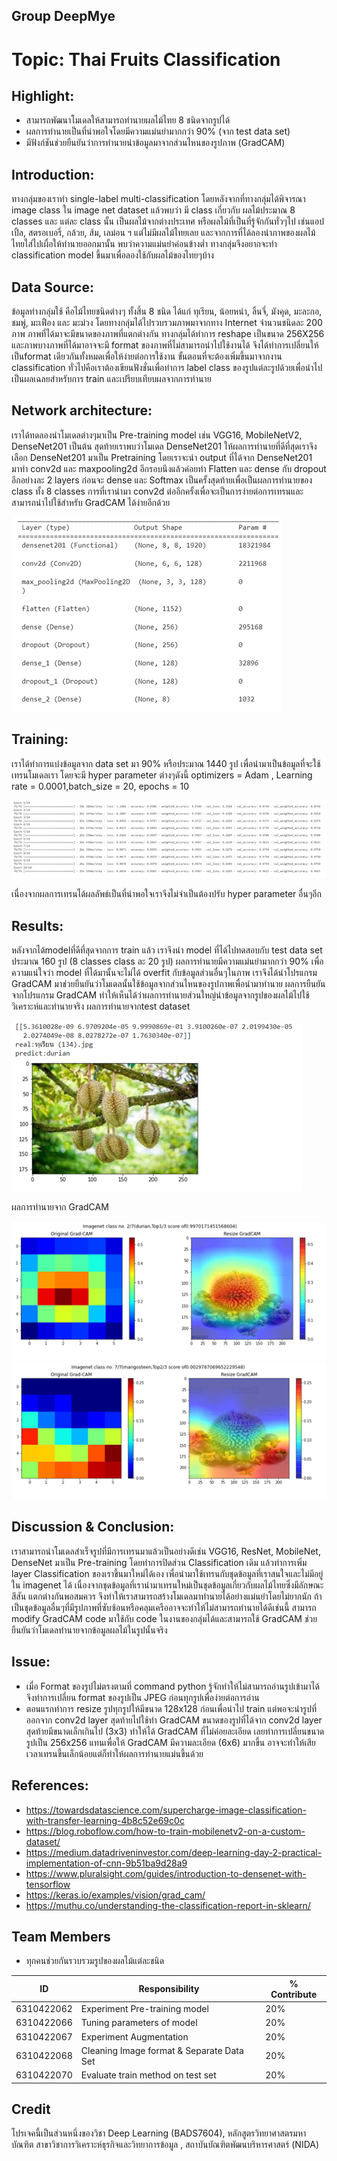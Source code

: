 ## Group DeepMye

# Topic: Thai Fruits Classification

## Highlight:
*	สามารถพัฒนาโมเดลให้สามารถทำนายผลไม้ไทย 8 ชนิดจากรูปได้
*	ผลการทำนายเป็นที่น่าพอใจโดยมีความแม่นยำมากกว่า 90% (จาก test data set)
*	มีฟังก์ชันช่วยยืนยันว่าการทำนายนำข้อมูลมาจากส่วนไหนของรูปภาพ (GradCAM)

## Introduction:
  ทางกลุ่มของเราทำ single-label multi-classification โดยหลังจากที่ทางกลุ่มได้พิจารณา image class ใน image net dataset แล้วพบว่า มี class เกี่ยวกับ ผลไม้ประมาณ 8 classes และ แต่ละ class นั้น เป็นผลไม้จากต่างประเทศ หรือผลไม้ที่เป็นที่รู้จักกันทั่วๆไป เช่นแอปเปิ้ล, สตรอเบอรี่, กล้วย, ส้ม, เลม่อน ฯ
แต่ไม่มีผลไม้ไทยเลย และจากการที่ได้ลองนำภาพของผลไม้ไทยใส่ไปเผื่อให้ทำนายออกมานั้น พบว่าความแม่นยำค่อนข้างต่ำ ทางกลุ่มจึงอยากจะทำ classification model ขึ้นมาเพื่อลองใช้กับผลไม้ของไทยๆบ้าง

## Data Source:
  ข้อมูลท่างกลุ่มใช้ คือไม้ไทยชนิดต่างๆ ทั้งสิ้น 8 ชนิด ได้แก่ ทุเรียน, น้อยหน่า, ลิ้นจี่, มังคุด, มะละกอ, ชมพู่, มะเฟือง และ มะม่วง โดยทางกลุ่มได้ไปรวบรวมภาพมาจากทาง Internet จำนวนชนิดละ 200 ภาพ
ภาพที่ได้มาจะมีขนาดของภาพที่แตกต่างกัน ทางกลุ่มได้ทำการ reshape เป็นขนาด 256X256 และภาพบางภาพที่ได้มาอาจจะมี format ของภาพที่ไม่สามารถนำไปใช้งานได้ จึงได้ทำการเปลี่ยนให้เป็นformat เดียวกันทั้งหมดเพื่อให้ง่ายต่อการใช้งาน
ขั้นตอนที่จะต้องเพิ่มขึ้นมาจากงาน classification ทั่วไปคือเราต้องเขียนฟังชั่นเพื่อทำการ label class ของรูปแต่ละรูปด้วยเพื่อนำไปเป็นผลเฉลยสำหรับการ train และเปรียบเทียบผลจากการทำนาย

## Network architecture:
  เราได้ทดลองนำโมเดลต่างๆมาเป็น Pre-training model เช่น VGG16, MobileNetV2, DenseNet201 เป็นต้น สุดท้ายเราพบว่าโมเดล DenseNet201 ให้ผลการทำนายที่ดีที่สุดเราจึงเลือก DenseNet201 มาเป็น Pretraining 
โดยเราจะนำ output ที่ได้จาก DenseNet201 มาทำ conv2d และ maxpooling2d อีกรอบนึงแล้วค่อยทำ Flatten และ dense กับ dropout อีกอย่างละ 2 layers ก่อนจะ dense และ Softmax เป็นครั้งสุดท้ายเพื่อเป็นผลการทำนายของ class ทั้ง 8 classes
การที่เรานำมา conv2d ต่ออีกครั้งเพื่อจะเป็นการง่ายต่อการเทรนและสามารถนำไปใช้สำหรับ GradCAM ได้ง่ายอีกด้วย

![image](https://github.com/khwanck/DeepMyeCNN/blob/main/images/DenseNet201.png)

## Training:
  เราได้ทำการแบ่งข้อมูลจาก data set มา 90% หรือประมาณ 1440 รูป เพื่อนำมาเป็นข้อมูลที่จะใช้เทรนโมเดลเรา โดยจะมี hyper parameter ต่างๆดังนี้  optimizers = Adam , Learning rate = 0.0001,batch_size = 20, epochs = 10

![image](https://github.com/khwanck/DeepMyeCNN/blob/main/images/training-parameter.png)

เนื่องจากผลการเทรนได้ผลลัพธ์เป็นที่น่าพอใจเราจึงไม่จำเป็นต้องปรับ hyper parameter อื่นๆอีก

## Results:
  หลังจากได้modelที่ดีที่สุดจากการ train แล้ว เราจึงนำ model ที่ได้ไปทดสอบกับ test data set ประมาณ 160 รูป (8 classes  class ละ 20 รูป) ผลการทำนายมีความแม่นยำมากกว่า 90% เพื่อความแน่ใจว่า model ที่ได้มานั้นจะไม่ได้ overfit กับข้อมูลส่วนอื่นๆในภาพ เราจึงได้นำโปรแกรม GradCAM มาช่วยยืนยันว่าโมเดลนั้นใช้ข้อมูลจากส่วนไหนของรูปภาพเพื่อนำมาทำนาย ผลการยืนยันจากโปรแกรม GradCAM ทำให้เห็นได้ว่าผลการทำนายส่วนใหญ่นำข้อมูลจากรูปของผลไม้ไปใช้วิเคราะห์และทำนายจริง
ผลการทำนายจากtest dataset

![image](https://github.com/khwanck/DeepMyeCNN/blob/main/images/output1.png)

ผลการทำนายจาก GradCAM

![image](https://github.com/khwanck/DeepMyeCNN/blob/main/images/output2.png)
![image](https://github.com/khwanck/DeepMyeCNN/blob/main/images/output3.png)

## Discussion & Conclusion:
  เราสามารถนำโมเดลสำเร็จรูปที่มีการเทรนมาแล้วเป็นอย่างดีเช่น VGG16, ResNet, MobileNet, DenseNet มาเป็น Pre-training โดยทำการปิดส่วน Classification เดิม แล้วทำการเพิ่ม layer Classification ของเราขึ้นมาใหม่ได้เอง เพื่อนำมาใช้เทรนกับชุดข้อมูลที่เราสนใจและไม่มีอยู่ใน imagenet ได้  เนื่องจากชุดข้อมูลที่เรานำมาเทรนใหม่เป็นชุดข้อมูลเกี่ยวกับผลไม้ไทยซึ่งมีลักษณะ สีสัน แตกต่างกันพอสมควร จึงทำให้เราสามารถสร้างโมเดลมาทำนายได้อย่างแม่นยำโดยไม่ยากนัก  ถ้าเป็นชุดข้อมูลอื่นๆที่มีรูปภาพที่ซับซ้อนหรือคลุมเครืออาจจะทำให้ไม่สามารถทำนายได้ดีเช่นนี้
สามารถ modify GradCAM code มาใช้กับ code ในงานของกลุ่มได้และสามารถใช้ GradCAM ช่วยยืนยันว่าโมเดลทำนายจากข้อมูลผลไม้ในรูปนั้นจริง

## Issue:
*	เมื่อ Format ของรูปไม่ตรงตามที่ command python รู้จักทำให้ไม่สามารถอ่านรูปเข้ามาได้ จึงทำการเปลี่ยน format ของรูปเป็น JPEG ก่อนทุกรูปเพื่อง่ายต่อการอ่าน
*	ตอนแรกทำการ resize รูปทุกรูปให้มีขนาด 128x128 ก่อนเพื่อนำไป train แต่พอจะนำรูปที่ออกจาก conv2d layer สุดท้ายไปใช้ทำ GradCAM ขนาดของรูปที่ได้จาก conv2d layer สุดท้ายมีขนาดเล็กเกินไป (3x3) ทำให้ได้ GradCAM ที่ไม่ค่อยละเอียด เลยทำการเปลี่ยนขนาดรูปเป็น 256x256 แทนเพื่อให้ GradCAM มีความละเอียด (6x6) มากขึ้น อาจจะทำให้เสียเวลาเทรนขึ้นเล็กน้อยแต่ก็ทำให้ผลการทำนายแม่นขึ้นด้วย

## References:
* https://towardsdatascience.com/supercharge-image-classification-with-transfer-learning-4b8c52e69c0c
* https://blog.roboflow.com/how-to-train-mobilenetv2-on-a-custom-dataset/
* https://medium.datadriveninvestor.com/deep-learning-day-2-practical-implementation-of-cnn-9b51ba9d28a9
* https://www.pluralsight.com/guides/introduction-to-densenet-with-tensorflow
* https://keras.io/examples/vision/grad_cam/
* https://muthu.co/understanding-the-classification-report-in-sklearn/

## Team Members
* ทุกคนช่วยกันรวบรวมรูปของผลไม้แต่ละชนิด

ID   | Responsibility |% Contribute
--------- | ------ | ------
6310422062 | Experiment Pre-training model | 20%
6310422066 | Tuning parameters of model  | 20%
6310422067 | Experiment Augmentation | 20%
6310422068 | Cleaning Image format & Separate Data Set | 20%
6310422070 | Evaluate train method on test set | 20%

## Credit
โปรเจคนี้เป็นส่วนหนึ่งของวิชา Deep Learning (BADS7604), หลักสูตรวิทยาศาสตรมหาบัณฑิต สาขาวิชาการวิเคราะห์ธุรกิจและวิทยาการข้อมูล  , สถาบันบัณฑิตพัฒนบริหารศาสตร์ (NIDA)
